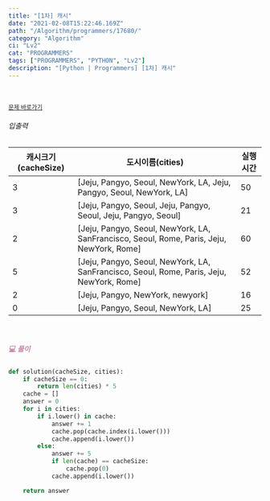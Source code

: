 ```yaml
---
title: "[1차] 캐시"
date: "2021-02-08T15:22:46.169Z"
path: "/Algorithm/programmers/17680/"
category: "Algorithm"
ci: "Lv2"
cat: "PROGRAMMERS"
tags: ["PROGRAMMERS", "PYTHON", "Lv2"]
description: "[Python | Programmers] [1차] 캐시"
---
```


<br />

<a href="https://programmers.co.kr/learn/courses/30/lessons/17680"><small>문제 바로가기</small></a>

###### 입출력

| 캐시크기(cacheSize) | 도시이름(cities)                                             | 실행시간 |
| ------------------- | ------------------------------------------------------------ | -------- |
| 3                   | [Jeju, Pangyo, Seoul, NewYork, LA, Jeju, Pangyo, Seoul, NewYork, LA] | 50       |
| 3                   | [Jeju, Pangyo, Seoul, Jeju, Pangyo, Seoul, Jeju, Pangyo, Seoul] | 21       |
| 2                   | [Jeju, Pangyo, Seoul, NewYork, LA, SanFrancisco, Seoul, Rome, Paris, Jeju, NewYork, Rome] | 60       |
| 5                   | [Jeju, Pangyo, Seoul, NewYork, LA, SanFrancisco, Seoul, Rome, Paris, Jeju, NewYork, Rome] | 52       |
| 2                   | [Jeju, Pangyo, NewYork, newyork]                             | 16       |
| 0                   | [Jeju, Pangyo, Seoul, NewYork, LA]                           | 25       |

<br />

##### <h5 style="color:#C587AE;">💻 풀이</h5>

```python
def solution(cacheSize, cities):
    if cacheSize == 0:
        return len(cities) * 5
    cache = []
    answer = 0
    for i in cities:
        if i.lower() in cache:
            answer += 1
            cache.pop(cache.index(i.lower()))
            cache.append(i.lower())
        else:
            answer += 5
            if len(cache) == cacheSize:
                cache.pop(0)
            cache.append(i.lower())

    return answer
```

<br />



